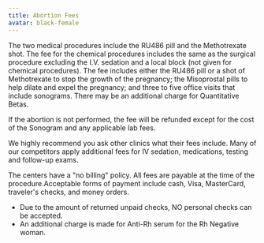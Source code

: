 ```yaml
---
title: Abortion Fees
avatar: black-female
---
```


The two medical procedures include the RU486 pill and the Methotrexate
shot.  The fee for the chemical procedures includes the same as the
surgical procedure excluding the I.V. sedation and a local block (not
given for chemical procedures).  The fee includes either the RU486 pill
or a shot of Methotrexate to stop the growth of the pregnancy; the
Misoprostal pills to help dilate and expel the pregnancy; and three to
five office visits that include sonograms.  There may be an additional
charge for Quantitative Betas.

If the abortion is not performed, the fee will be refunded except for
the cost of the Sonogram and any applicable lab fees.

We highly recommend you ask other clinics what their fees include.  Many
of our competitors apply additional fees for IV sedation, medications,
testing and follow-up exams.

The centers have a "no billing" policy.  All fees are payable at the
time of the procedure.Acceptable forms of payment include cash, Visa,
MasterCard, traveler's checks, and money orders.

- Due to the amount of returned unpaid checks, NO personal checks can be
  accepted.
- An additional charge is made for Anti-Rh serum for the Rh Negative
  woman.

